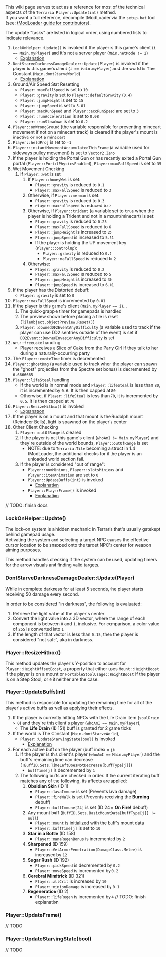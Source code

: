 This wiki page serves to act as a reference for most of the technical aspects of the `Terraria.Player::Update(int)` method.  
If you want a full reference, decompile tModLoader via the `setup.bat` tool (see: [tModLoader guide for contributors](https://github.com/tModLoader/tModLoader/wiki/tModLoader-guide-for-contributors)).

The update "tasks" are listed in logical order, using numbered lists to indicate relevance.

1. `LockOnHelper::Update()` is invoked if the player is this game's client (`i == Main.myPlayer`) and it's not a server player (`Main.netMode != 2`)
    * [Explanation](#lockonhelperupdate)
1. `DontStarveDarknessDamageDealer::Update(Player)` is invoked if the player is this game's client (`i == Main.myPlayer`) and the world is The Constant (`Main.dontStarveWorld`)
    * [Explanation](#dontstarvedarknessdamagedealerupdateplayer)
1. Ground/Air Speed Stat Resetting
    * `Player::maxFallSpeed` is set to `10`
    * `Player::gravity` is set to `Player::defaultGravity` (`0.4`)
    * `Player::jumpHeight` is set to `15`
    * `Player::jumpSpeed` is set to `5.01`
    * `Player::maxRunSpeed` and `Player::accRunSpeed` are set to `3`
    * `Player::runAcceleration` is set to `0.08`
    * `Player::runSlowdown` is set to `0.2`
1. `Player::onWrongGround` (the variable responsible for preventing minecart movement if not on a minecart track) is cleared if the player's mount is inactive or not a minecart
1. `Player::heldProj` is set to `-1`
1. `Player::instantMovementAccumulatedThisFrame` (a variable used for sideways pulley movement) is set to `Vector2.Zero`
1. If the player is holding the Portal Gun or has recently exited a Portal Gun portal (`Player::PortalPhysicsEnabled`), `Player::maxFallSpeed` is set to `35`
1. Wet Movement Checking
    1. If `Player::wet` is set
        1. If `Player::honeyWet` is set:
            * `Player::gravity` is reduced to `0.1`
            * `Player::maxFallSpeed` is reduced to `3`
        1. Otherwise, if `Player::merman` is set:
            * `Player::gravity` is reduced to `0.3`
            * `Player::maxFallSpeed` is reduced to `7`
        1. Otherwise, if `Player::trident` (a variable set to `true` when the player is holding a Trident and not in a mount/minecart) is set:
            * `Player::gravity` is reduced to `0.25`
            * `Player::maxFallSpeed` is reduced to `6`
            * `Player::jumpHeight` is increased to `25`
            * `Player::jumpSpeed` is increased to `5.51`
            * If the player is holding the UP movement key (`Player::controlUp`):
                * `Player::gravity` is reduced to `0.1`
                * `Player::maFallSpeed` is reduced to `2`
        1. Otherwise:
            * `Player::gravity` is reduced to `0.2`
            * `Player::maxFallSpeed` is reduced to `5`
            * `Player::jumpHeight` is increased to `30`
            * `Player::jumpSpeed` is increased to `6.01`
1. If the player has the Distorted debuff:
    * `Player::gravity` is set to `0`
1. `Player::maxFallSpeed` is incremented by `0.01`
1. If the player is this game's client (`Main.myPlayer == i`)...
    1. The quick-grapple timer for gamepads is handled
    1. The preview shown before placing a tile is reset (`TileObject.objectPreview.Reset()`)
    1. `Player::downedDD2EventAnyDifficulty` (a variable used to track if the player can use DD2 sentries outside of the event) is set if `DD2Event::DownedInvasionAnyDifficulty` is set
1. `NPC::freeCake` handling
    * Player receives a Slice of Cake from the Party Girl if they talk to her during a naturally-occurring party
1. The `Player::emoteTime` timer is decremented
1. `Player::ghostDmg` (a variable used to track when the player can spawn the "ghost" projectiles from the Spectre set bonus) is decremented by `6.6666665`
1. `Player::lifeSteal` handling
    * If the world is in normal mode and `Player::lifeSteal` is less than `80`, it is incremented by `0.6`.  It is then capped at `80`
    * Otherwise, if `Player::lifeSteal` is less than `70`, it is incremented by `0.5`.  It is then capped at `70`
1. `Player::ResizeHitbox()` is invoked
    * [Explanation](#playerresizehitbox)
1. If the player is on a mount and that mount is the Rudolph mount (Reindeer Bells), light is spawned on the player's center
1. Other Client Checking
    1. `Player::outOfRange` is cleared
    1. If the player is not this game's client (`whoAmI != Main.myPlayer`) and they're outside of the world bounds, `Player::outOfRange` is set
        * NOTE: due to `Terraria.Tile` becoming a struct in 1.4 tModLoader, the additional checks for if the player is an unloaded world section fail.
    1. If the player is considered "out of range":
        * `Player::numMinions`, `Player::slotsMinions` and `Player::itemAnimation` are set to `0`
        * `Player::UpdateBuffs(int)` is invoked
            * [Explanation](#playerupdatebuffsint)
        * `Player::PlayerFrame()` is invoked
            * [Explanation](#playerupdateframe)

// TODO: finish docs

### LockOnHelper::Update()
The lock-on system is a hidden mechanic in Terraria that's usually gatekept behind gamepad usage.  
Activating the system and selecting a target NPC causes the effective cursor location to be snapped onto the target NPC's center for weapon aiming purposes.

This method handles checking if the system can be used, updating timers for the arrow visuals and finding valid targets.

### DontStarveDarknessDamageDealer::Update(Player)
While in complete darkness for at least 5 seconds, the player starts receiving 50 damage every second.

In order to be considered "in darkness", the following is evaluated:
1. Retrieve the light value at the player's center
1. Convert the light value into a 3D vector, where the range of each component is between `0` and `1`, inclusive.  For comparison, a color value of `255` is converted into `1`
1. If the length of that vector is less than `0.15`, then the player is considered "not safe", aka in darkness.

### Player::ResizeHitbox()
This method updates the player's Y-position to account for `Player::HeightOffsetBoost`, a property that either uses `Mount::HeightBoost` if the player is on a mount or `PortableStoolUsage::HeightBoost` if the player is on a Step Stool, or `0` if neither are the case.

### Player::UpdateBuffs(int)
This method is responsible for updating the remaining time for all of the player's active buffs as well as applying their effects.

1. If the player is currently hitting NPCs with the Life Drain item (`soulDrain > 0`) and they're this client's player (`whoAmI == Main.myPlayer`),
    * The **Life Drain** (ID 151) buff is granted for 2 game ticks
1. If the world is The Constant (`Main.dontStarveWorld`),
    * `Player::UpdateStarvingState(bool)` is invoked
        * [Explanation](#playerupdatestarvingstatebool)
1. For each active buff on the player (buff index = `j`):
    1. If the player is this client's player (`whoAmI == Main.myPlayer`) and the buff's remaining time can decrease (`!BuffID.Sets.TimeLeftDoesNotDecrease[buffType[j]]`)
        * `buffTime[j]` is decremented by `1`
    1. The following buffs are checked in order.  If the current iterating buff matches any of the following, its affects are applied:
        1. **Obsidian Skin** (ID 1)
            * `Player::lavaImmune` is set (Prevents lava damage)
            * `Player::fireWalk` is set (Prevents receiving the **Burning** debuff)
            * `Player::buffImmune[24]` is set (ID 24 = **On Fire!** debuff)
        1. Any mount buff (`BuffID.Sets.BasicMountData[buffType[j]] != null`)
            * `Player::mount` is initialized with the buff's mount data
            * `Player::buffTime[j]` is set to `10`
        1. **Star in a Bottle** (ID 158)
            * `Player::manaRegenBonus` is incremented by `2`
        1. **Sharpened** (ID 159)
            * `Player::GetArmorPenetration(DamageClass.Melee)` is increased by `12`
        1. **Sugar Rush** (ID 192)
            * `Player::pickSpeed` is decremented by `0.2`
            * `Player::moveSpeed` is incremented by `0.2`
        1. **Cerebral Mindtrick** (ID 321)
            * `Player::allCrit` is increased by `10`
            * `Player::minionDamage` is increased by `0.1`
        1. **Regeneration** (ID 2)
            * `Player::lifeRegen` is incremented by `4`
// TODO: finish explanation

### Player::UpdateFrame()
// TODO

### Player::UpdateStarvingState(bool)
// TODO